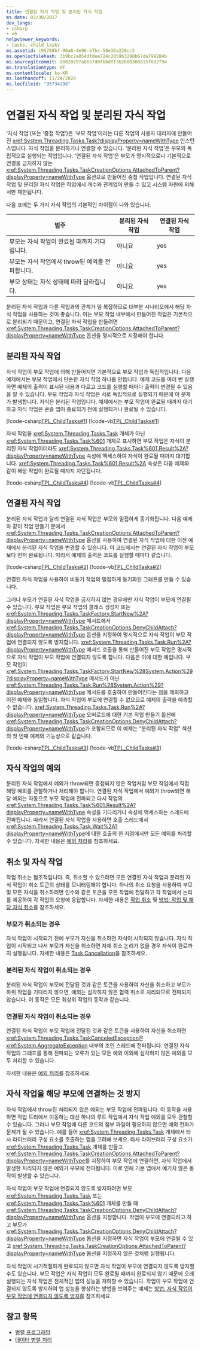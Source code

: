 ```yaml
---
title: 연결된 자식 작업 및 분리된 자식 작업
ms.date: 03/30/2017
dev_langs:
- csharp
- vb
helpviewer_keywords:
- tasks, child tasks
ms.assetid: c95788bf-90a6-4e96-b7bc-58e36a228cc5
ms.openlocfilehash: 3b9bc2a854dfdee724c2059b3298b67da799284b
ms.sourcegitcommit: d8020797a6657d0fbbdff362b80300815f682f94
ms.translationtype: HT
ms.contentlocale: ko-KR
ms.lasthandoff: 11/24/2020
ms.locfileid: "95734298"
---
```

# <a name="attached-and-detached-child-tasks"></a>연결된 자식 작업 및 분리된 자식 작업

‘자식 작업’(또는 ‘중첩 작업’)은 ‘부모 작업’이라는 다른 작업의 사용자 대리자에 만들어진 <xref:System.Threading.Tasks.Task?displayProperty=nameWithType> 인스턴스입니다. 자식 작업을 분리하거나 연결할 수 있습니다. ‘분리된 자식 작업’은 부모와 독립적으로 실행되는 작업입니다.  ‘연결된 자식 작업’은 부모가 명시적으로나 기본적으로 연결을 금지하지 않는 <xref:System.Threading.Tasks.TaskCreationOptions.AttachedToParent?displayProperty=nameWithType> 옵션으로 만들어진 중첩 작업입니다. 연결된 자식 작업 및 분리된 자식 작업은 작업에서 개수와 관계없이 만들 수 있고 시스템 자원에 의해서만 제한됩니다.  
  
 다음 표에는 두 가지 자식 작업의 기본적인 차이점이 나와 있습니다.  
  
|범주|분리된 자식 작업|연결된 자식 작업|  
|--------------|--------------------------|--------------------------|  
|부모는 자식 작업이 완료될 때까지 기다립니다.|아니요|yes|  
|부모는 자식 작업에서 throw된 예외를 전파합니다.|아니요|yes|  
|부모 상태는 자식 상태에 따라 달라집니다.|아니요|yes|  
  
 분리된 자식 작업과 다른 작업과의 관계가 덜 복잡하므로 대부분 시나리오에서 해당 자식 작업을 사용하는 것이 좋습니다. 이는 부모 작업 내부에서 만들어진 작업은 기본적으로 분리되기 때문이고, 연결된 자식 작업을 만들려면 <xref:System.Threading.Tasks.TaskCreationOptions.AttachedToParent?displayProperty=nameWithType> 옵션을 명시적으로 지정해야 합니다.  
  
## <a name="detached-child-tasks"></a>분리된 자식 작업  

 자식 작업이 부모 작업에 의해 만들어지면 기본적으로 부모 작업과 독립적입니다. 다음 예제에서는 부모 작업에서 단순한 자식 작업 하나를 만듭니다. 예제 코드를 여러 번 실행하면 예제의 출력이 표시된 내용과 다르고 코드를 실행할 때마다 출력이 변경될 수 있음을 알 수 있습니다. 부모 작업과 자식 작업은 서로 독립적으로 실행되기 때문에 이 문제가 발생합니다. 자식은 분리된 작업입니다. 예제에서는 부모 작업이 완료될 때까지 대기하고 자식 작업은 콘솔 앱이 종료되기 전에 실행되거나 완료될 수 있습니다.  
  
 [!code-csharp[TPL_ChildTasks#1](../../../samples/snippets/csharp/VS_Snippets_Misc/tpl_childtasks/cs/nested1.cs#1)]
 [!code-vb[TPL_ChildTasks#1](../../../samples/snippets/visualbasic/VS_Snippets_Misc/tpl_childtasks/vb/nested1.vb#1)]  
  
 자식 작업을 <xref:System.Threading.Tasks.Task> 개체가 아닌 <xref:System.Threading.Tasks.Task%601> 개체로 표시하면 부모 작업은 자식이 분리된 자식 작업이더라도 <xref:System.Threading.Tasks.Task%601.Result%2A?displayProperty=nameWithType> 속성에 액세스하여 자식이 완료될 때까지 대기합니다. <xref:System.Threading.Tasks.Task%601.Result%2A> 속성은 다음 예제와 같이 해당 작업이 완료될 때까지 차단됩니다.  
  
 [!code-csharp[TPL_ChildTasks#4](../../../samples/snippets/csharp/VS_Snippets_Misc/tpl_childtasks/cs/childtasks.cs#4)]
 [!code-vb[TPL_ChildTasks#4](../../../samples/snippets/visualbasic/VS_Snippets_Misc/tpl_childtasks/vb/tpl_childtasks.vb#4)]  
  
## <a name="attached-child-tasks"></a>연결된 자식 작업  

 분리된 자식 작업과 달리 연결된 자식 작업은 부모와 밀접하게 동기화됩니다. 다음 예제와 같이 작업 만들기 문에서 <xref:System.Threading.Tasks.TaskCreationOptions.AttachedToParent?displayProperty=nameWithType> 옵션을 사용하여 연결된 자식 작업에 대한 이전 예제에서 분리된 자식 작업을 변경할 수 있습니다. 이 코드에서는 연결된 자식 작업이 부모보다 먼저 완료됩니다. 따라서 예제의 출력은 코드를 실행할 때마다 같습니다.  
  
 [!code-csharp[TPL_ChildTasks#2](../../../samples/snippets/csharp/VS_Snippets_Misc/tpl_childtasks/cs/child1.cs#2)]
 [!code-vb[TPL_ChildTasks#2](../../../samples/snippets/visualbasic/VS_Snippets_Misc/tpl_childtasks/vb/child1.vb#2)]  
  
 연결된 자식 작업을 사용하여 비동기 작업의 밀접하게 동기화된 그래프를 만들 수 있습니다.  
  
 그러나 부모가 연결된 자식 작업을 금지하지 않는 경우에만 자식 작업이 부모에 연결될 수 있습니다. 부모 작업은 부모 작업의 클래스 생성자 또는 <xref:System.Threading.Tasks.TaskFactory.StartNew%2A?displayProperty=nameWithType> 메서드에서 <xref:System.Threading.Tasks.TaskCreationOptions.DenyChildAttach?displayProperty=nameWithType> 옵션을 지정하여 명시적으로 자식 작업이 부모 작업에 연결되지 않도록 방지합니다. <xref:System.Threading.Tasks.Task.Run%2A?displayProperty=nameWithType> 메서드 호출을 통해 만들어진 부모 작업은 명시적으로 자식 작업이 부모 작업에 연결되지 않도록 합니다. 다음은 이에 대한 예입니다. 부모 작업이 <xref:System.Threading.Tasks.TaskFactory.StartNew%28System.Action%29?displayProperty=nameWithType> 메서드가 아닌 <xref:System.Threading.Tasks.Task.Run%28System.Action%29?displayProperty=nameWithType> 메서드를 호출하여 만들어진다는 점을 제외하고 이전 예제와 동일합니다. 자식 작업이 부모에 연결할 수 없으므로 예제의 출력을 예측할 수 없습니다. <xref:System.Threading.Tasks.Task.Run%2A?displayProperty=nameWithType> 오버로드에 대한 기본 작업 만들기 옵션에 <xref:System.Threading.Tasks.TaskCreationOptions.DenyChildAttach?displayProperty=nameWithType>가 포함되므로 이 예제는 “분리된 자식 작업" 섹션의 첫 번째 예제와 기능상으로 같습니다.  
  
 [!code-csharp[TPL_ChildTasks#3](../../../samples/snippets/csharp/VS_Snippets_Misc/tpl_childtasks/cs/child1a.cs#3)]
 [!code-vb[TPL_ChildTasks#3](../../../samples/snippets/visualbasic/VS_Snippets_Misc/tpl_childtasks/vb/child1a.vb#3)]  
  
## <a name="exceptions-in-child-tasks"></a>자식 작업의 예외  

 분리된 자식 작업에서 예외가 throw되면 중첩되지 않은 작업처럼 부모 작업에서 직접 해당 예외를 관찰하거나 처리해야 합니다. 연결된 자식 작업에서 예외가 throw되면 해당 예외는 자동으로 부모 작업에 전파되고 다시 작업의 <xref:System.Threading.Tasks.Task%601.Result%2A?displayProperty=nameWithType> 속성을 기다리거나 속성에 액세스하는 스레드에 전파됩니다. 따라서 연결된 자식 작업을 사용하면 호출 스레드에서 <xref:System.Threading.Tasks.Task.Wait%2A?displayProperty=nameWithType>에 대한 호출의 한 지점에서만 모든 예외를 처리할 수 있습니다. 자세한 내용은 [예외 처리](exception-handling-task-parallel-library.md)를 참조하세요.  
  
## <a name="cancellation-and-child-tasks"></a>취소 및 자식 작업  

 작업 취소는 협조적입니다. 즉, 취소할 수 있으려면 모든 연결된 자식 작업과 분리된 자식 작업이 취소 토큰의 상태를 모니터링해야 합니다. 하나의 취소 요청을 사용하여 부모 및 모든 자식을 취소하려면 인수와 같은 토큰을 모든 작업에 전달하고 각 작업에서 논리를 제공하여 각 작업의 요청에 응답합니다. 자세한 내용은 [작업 취소](task-cancellation.md) 및 [방법: 작업 및 해당 자식 취소](how-to-cancel-a-task-and-its-children.md)를 참조하세요.  
  
### <a name="when-the-parent-cancels"></a>부모가 취소되는 경우  

 자식 작업이 시작되기 전에 부모가 자신을 취소하면 자식이 시작되지 않습니다. 자식 작업이 시작되고 나서 부모가 자신을 취소하면 자체 취소 논리가 없을 경우 자식이 완료까지 실행됩니다. 자세한 내용은 [Task Cancellation](task-cancellation.md)을 참조하세요.  
  
### <a name="when-a-detached-child-task-cancels"></a>분리된 자식 작업이 취소되는 경우  

 분리된 자식 작업이 부모에 전달된 것과 같은 토큰을 사용하여 자신을 취소하고 부모가 하위 작업을 기다리지 않으면, 예외는 심각하지 않은 협력 취소로 처리되므로 전파되지 않습니다. 이 동작은 모든 최상위 작업의 동작과 같습니다.  
  
### <a name="when-an-attached-child-task-cancels"></a>연결된 자식 작업이 취소되는 경우  

 연결된 자식 작업이 부모 작업에 전달된 것과 같은 토큰을 사용하여 자신을 취소하면 <xref:System.Threading.Tasks.TaskCanceledException>은 <xref:System.AggregateException> 내부의 조인 스레드에 전파됩니다. 연결된 자식 작업의 그래프를 통해 전파되는 오류가 있는 모든 예외 이외에 심각하지 않은 예외를 모두 처리할 수 있습니다.  
  
 자세한 내용은 [예외 처리](exception-handling-task-parallel-library.md)를 참조하세요.  
  
## <a name="preventing-a-child-task-from-attaching-to-its-parent"></a>자식 작업을 해당 부모에 연결하는 것 방지  

 자식 작업에서 throw된 처리되지 않은 예외는 부모 작업에 전파됩니다. 이 동작을 사용하면 작업 트리에서 이동하는 대신 하나의 루트 작업에서 자식 작업 예외를 모두 관찰할 수 있습니다. 그러나 부모 작업에 다른 코드의 첨부 파일이 필요하지 않으면 예외 전파가 문제가 될 수 있습니다. 예를 들어 <xref:System.Threading.Tasks.Task> 개체에서 타사 라이브러리 구성 요소를 호출하는 앱을 고려해 보세요. 타사 라이브러리 구성 요소가 <xref:System.Threading.Tasks.Task> 개체를 만들고 <xref:System.Threading.Tasks.TaskCreationOptions.AttachedToParent?displayProperty=nameWithType>를 지정하여 부모 작업에 연결하면, 자식 작업에서 발생한 처리되지 않은 예외가 부모에 전파됩니다. 이로 인해 기본 앱에서 예기치 않은 동작이 발생할 수 있습니다.  
  
 자식 작업이 부모 작업에 연결되지 않도록 방지하려면 부모 <xref:System.Threading.Tasks.Task> 또는 <xref:System.Threading.Tasks.Task%601> 개체를 만들 때 <xref:System.Threading.Tasks.TaskCreationOptions.DenyChildAttach?displayProperty=nameWithType> 옵션을 지정합니다. 작업이 부모에 연결되려고 하고 부모가 <xref:System.Threading.Tasks.TaskCreationOptions.DenyChildAttach?displayProperty=nameWithType> 옵션을 지정하면 자식 작업이 부모에 연결될 수 있고 <xref:System.Threading.Tasks.TaskCreationOptions.AttachedToParent?displayProperty=nameWithType> 옵션을 지정하지 않은 것처럼 실행됩니다.  
  
 자식 작업이 시기적절하게 완료되지 않으면 자식 작업이 부모에 연결되지 않도록 방지할 수도 있습니다. 부모 작업은 자식 작업이 모두 완료될 때까지 완료되지 않기 때문에 오래 실행되는 자식 작업은 전체적인 앱의 성능을 저하할 수 있습니다. 작업이 부모 작업에 연결되지 않도록 방지하여 앱 성능을 향상하는 방법을 보여주는 예제는 [방법: 자식 작업이 부모 작업에 연결되지 않도록 방지](how-to-prevent-a-child-task-from-attaching-to-its-parent.md)를 참조하세요.  
  
## <a name="see-also"></a>참고 항목

- [병렬 프로그래밍](index.md)
- [데이터 병렬 처리](data-parallelism-task-parallel-library.md)
